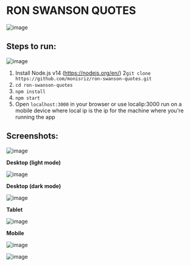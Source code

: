 # **RON SWANSON QUOTES**

![image](https://gogocosplay.com/wp-content/uploads/2018/12/ron-swanson.jpg)


## **Steps to run:**

![image](https://i.gifer.com/4gcd.gif)


1. Install Node.js v14 (https://nodejs.org/en/)
2```git clone https://github.com/monisriz/ron-swanson-quotes.git```
3. ```cd ron-swanson-quotes```
4. ```npm install```
5. ```npm start```
6. Open ```localhost:3000``` in your browser or use localip:3000 run on a mobile device where local ip is the ip for the machine where you're running the app


## **Screenshots:**

![image](https://i.pinimg.com/originals/47/4b/b5/474bb51f05a33360d70f18cbde9fd18c.gif)


**Desktop (light mode)**

![image](https://user-images.githubusercontent.com/14898578/119354839-251aca00-bc6a-11eb-897c-e2de7a5de706.png)

**Desktop (dark mode)**

![image](https://user-images.githubusercontent.com/14898578/119354916-3b288a80-bc6a-11eb-8cf6-f36d428fe340.png)


**Tablet**

![image](https://user-images.githubusercontent.com/14898578/119355073-7034dd00-bc6a-11eb-9f3a-7670cf77e528.png)

**Mobile**

![image](https://user-images.githubusercontent.com/14898578/119355040-6317ee00-bc6a-11eb-9c81-9a498a8d9d71.png)


![image](https://media1.tenor.com/images/65c85fa313ccd694c8116046df65cd4c/tenor.gif?itemid=5020199)
